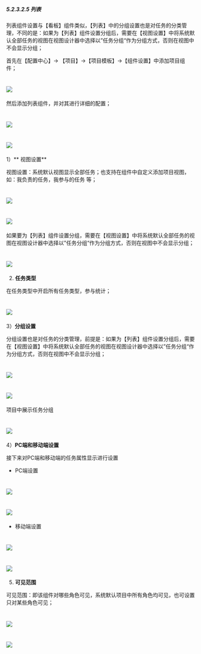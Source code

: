 ##### 5.2.3.2.5 列表

列表组件设置与【看板】组件类似，【列表】中的分组设置也是对任务的分类管理，不同的是：如果为【列表】组件设置分组后，需要在【视图设置】中将系统默认全部任务的视图在视图设计器中选择以”任务分组“作为分组方式，否则在视图中不会显示分组；


首先在【配置中心】→ 【项目】→【项目模板】→【组件设置】中添加项目组件；

# ![](/assets/3组件管理-添加项目组件1.png)

然后添加列表组件，并对其进行详细的配置；

# ![](/assets/7组件管理-列表1.png)

# ![](/assets/7组件管理-列表2.png)

1）** 视图设置**

视图设置：系统默认视图显示全部任务；也支持在组件中自定义添加项目视图，如：我负责的任务，我参与的任务 等；

# ![](/assets/7组件管理-列表-视图设置1.png)

# ![](/assets/7组件管理-列表-视图设置2.png)

如果要为【列表】组件设置分组，需要在【视图设置】中将系统默认全部任务的视图在视图设计器中选择以”任务分组“作为分组方式，否则在视图中不会显示分组；

# ![](/assets/7组件管理-列表-视图设置3.png)

2) **任务类型**

在任务类型中开启所有任务类型，参与统计；

# ![](/assets/7组件管理-列表-任务类型.png)

3）**分组设置**

分组设置也是对任务的分类管理，前提是：如果为【列表】组件设置分组后，需要在【视图设置】中将系统默认全部任务的视图在视图设计器中选择以”任务分组“作为分组方式，否则在视图中不会显示分组；

# ![](/assets/7组件管理-列表-分组设置1.png)

# ![](/assets/7组件管理-列表-分组设置2.png)

项目中展示任务分组

# ![](/assets/7组件管理-列表-视图设置4.png)

4）**PC端和移动端设置**

接下来对PC端和移动端的任务属性显示进行设置

* PC端设置

# ![](/assets/7组件管理-列表-PC端设置.png)

# ![](/assets/7组件管理-列表-PC端设置1.png)

* 移动端设置

# ![](/assets/7组件管理-列表-移动端设置1.png)

# ![](/assets/7组件管理-列表-移动端设置2.png)


5) **可见范围**

可见范围：即该组件对哪些角色可见，系统默认项目中所有角色均可见，也可设置只对某些角色可见；

# ![](/assets/7组件管理-列表-可见范围1.png)

# ![](/assets/7组件管理-列表-可见范围2.png)

